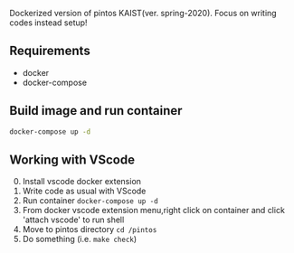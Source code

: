 Dockerized version of pintos KAIST(ver. spring-2020).
Focus on writing codes instead setup!

## Requirements
- docker
- docker-compose

## Build image and run container
```bash
docker-compose up -d
```

## Working with VScode
0. Install vscode docker extension
1. Write code as usual with VScode
2. Run container `docker-compose up -d`
3. From docker vscode extension menu,right click on container and click 'attach vscode' to run shell
4. Move to pintos directory `cd /pintos`
5. Do something (i.e. `make check`)
